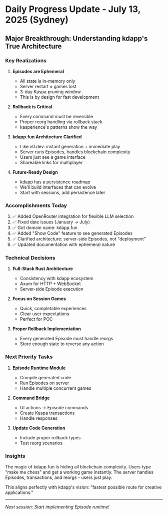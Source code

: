 # Daily Progress Update - July 13, 2025 (Sydney)

## Major Breakthrough: Understanding kdapp's True Architecture

### Key Realizations

1. **Episodes are Ephemeral**
   - All state is in-memory only
   - Server restart = games lost
   - 3-day Kaspa pruning window
   - This is by design for fast development

2. **Rollback is Critical**
   - Every command must be reversible
   - Proper reorg handling via rollback stack
   - kasperience's patterns show the way

3. **kdapp.fun Architecture Clarified**
   - Like v0.dev: instant generation + immediate play
   - Server runs Episodes, handles blockchain complexity
   - Users just see a game interface
   - Shareable links for multiplayer

4. **Future-Ready Design**
   - kdapp has a persistence roadmap
   - We'll build interfaces that can evolve
   - Start with sessions, add persistence later

### Accomplishments Today

1. ✅ Added OpenRouter integration for flexible LLM selection
2. ✅ Fixed date issues (January → July)
3. ✅ Got domain name: kdapp.fun
4. ✅ Added "Show Code" feature to see generated Episodes
5. ✅ Clarified architecture: server-side Episodes, not "deployment"
6. ✅ Updated documentation with ephemeral nature

### Technical Decisions

1. **Full-Stack Rust Architecture**
   - Consistency with kdapp ecosystem
   - Axum for HTTP + WebSocket
   - Server-side Episode execution

2. **Focus on Session Games**
   - Quick, completable experiences
   - Clear user expectations
   - Perfect for POC

3. **Proper Rollback Implementation**
   - Every generated Episode must handle reorgs
   - Store enough state to reverse any action

### Next Priority Tasks

1. **Episode Runtime Module**
   - Compile generated code
   - Run Episodes on server
   - Handle multiple concurrent games

2. **Command Bridge**
   - UI actions → Episode commands
   - Create Kaspa transactions
   - Handle responses

3. **Update Code Generation**
   - Include proper rollback types
   - Test reorg scenarios

### Insights

The magic of kdapp.fun is hiding all blockchain complexity. Users type "make me chess" and get a working game instantly. The server handles Episodes, transactions, and reorgs - users just play.

This aligns perfectly with kdapp's vision: "fastest possible route for creative applications."

---

*Next session: Start implementing Episode runtime!*